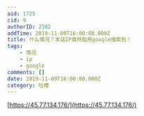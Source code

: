 ```yaml
---
aid: 1725
cid: 9
authorID: 2302
addTime: 2019-11-09T16:00:00.000Z
title: 什么情况？本站IP竟然能用google搜索到！
tags:
    - 情况
    - ip
    - google
comments: []
date: 2019-11-09T16:00:00.000Z
category: 吐槽
---
```


[https://45.77.134.176/](https://45.77.134.176/)
